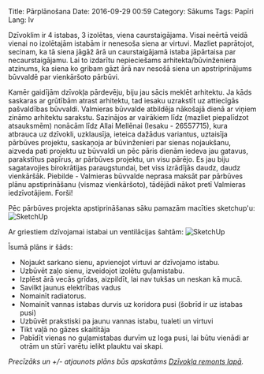 Title: Pārplānošana
Date: 2016-09-29 00:59
Category: Sākums
Tags: Papīri
Lang: lv

Dzīvoklim ir 4 istabas, 3 izolētas, viena caurstaigājama. Visai neērtā veidā vienai no izolētajām istabām ir nenesoša siena ar virtuvi. Mazliet paprātojot, secinam, ka tā siena jāgāž ārā un caurstaigājamā istaba jāpārtaisa par necaurstaigājamu. Lai to izdarītu nepieciešams arhitekta/būvinženiera atzinums, ka siena ko gribam gāzt ārā nav nesošā siena un apstriprinājums būvvaldē par vienkāršoto pārbūvi.

Kamēr gaidījām dzīvokļa pārdevēju, biju jau sācis meklēt arhitektu. Ja kāds saskaras ar grūtībām atrast arhitektu, tad iesaku uzrakstīt uz attiecīgās pašvaldības būvvaldi. Valmieras būvvalde atbildēja nākošajā dienā ar viņiem zināmo arhitektu sarakstu. Sazinājos ar vairākiem līdz (mazliet piepalīdzot atsauksmēm) nonācām līdz Allai Mellēnai (Iesaku - 26557715), kura atbrauca uz dzīvokli, uzklausīja, ieteica dažādus variantus, uztaisīja pārbūves projektu, saskaņoja ar būvinženieri par sienas nojaukšanu, aizveda pati projektu uz būvvaldi un pēc pāris dienām iedeva jau gatavus, parakstītus papīrus, ar pārbūves projektu, un visu pārējo. Es jau biju sagatavojies birokrātijas paraugstundai, bet viss izrādījās daudz, daudz vienkāršāk. Piebilde - Valmieras būvvalde neprasa maksāt par pārbūves plānu apstiprināšanu (vismaz vienkāršoto), tādējādi nākot pretī Valmieras iedzīvotājiem. Forši!

Pēc pārbūves projekta apstiprināšanas sāku pamazām macīties sketchup'u:
![SketchUp]({filename}/images/3d-1.png)

Ar griestiem dzīvojamai istabai un ventilācijas šahtām:
![SketchUp]({filename}/images/3d-2.png)

Īsumā plāns ir šāds:

* Nojaukt sarkano sienu, apvienojot virtuvi ar dzīvojamo istabu.
* Uzbūvēt zaļo sienu, izveidojot izolētu guļamistabu.
* Izplēst ārā vecās grīdas, aizpildīt, lai nav tukšas un neskan kā mucā.
* Savilkt jaunus elektrības vadus
* Nomainīt radiatorus.
* Nomainīt vannas istabas durvis uz koridora pusi (šobrīd ir uz istabas pusi)
* Uzbūvēt prakstiski pa jaunu vannas istabu, tualeti un virtuvi
* Tikt vaļā no gāzes skaitītāja
* Pabīdīt vienas no guļamistabas durvīm uz loga pusi, lai būtu vienādi ar otrām un stūrī varētu ielikt plauktu vai skapi.

*Precīzāks un +/- atjaunots plāns būs apskatāms [Dzīvokļa remonts lapā]({filename}pages/lv/sturakmeni.md).*
